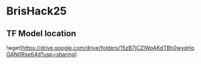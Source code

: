 # BrisHack25


## TF Model location
!wget[https://drive.google.com/drive/folders/15zB7jCZlWpAKdTBh0wyqHoGAN0Rse64d?usp=sharing]
